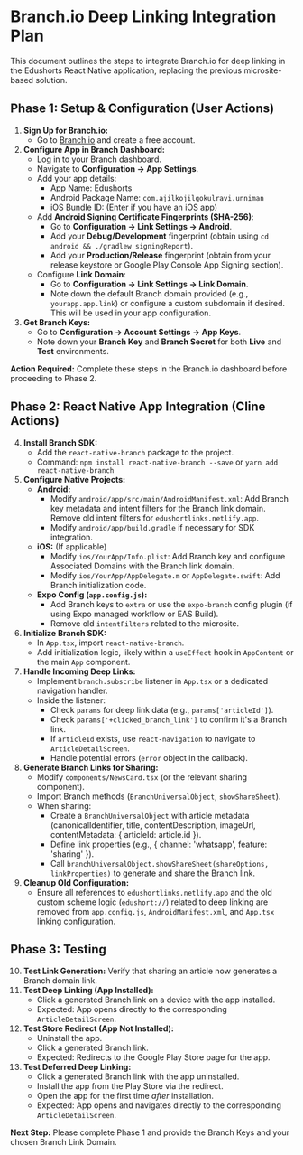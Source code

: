 # Branch.io Deep Linking Integration Plan

This document outlines the steps to integrate Branch.io for deep linking in the Edushorts React Native application, replacing the previous microsite-based solution.

## Phase 1: Setup & Configuration (User Actions)

1.  **Sign Up for Branch.io:**
    *   Go to [Branch.io](https://branch.io/) and create a free account.
2.  **Configure App in Branch Dashboard:**
    *   Log in to your Branch dashboard.
    *   Navigate to **Configuration -> App Settings**.
    *   Add your app details:
        *   App Name: Edushorts
        *   Android Package Name: `com.ajilkojilgokulravi.unniman`
        *   iOS Bundle ID: (Enter if you have an iOS app)
    *   Add **Android Signing Certificate Fingerprints (SHA-256)**:
        *   Go to **Configuration -> Link Settings -> Android**.
        *   Add your **Debug/Development** fingerprint (obtain using `cd android && ./gradlew signingReport`).
        *   Add your **Production/Release** fingerprint (obtain from your release keystore or Google Play Console App Signing section).
    *   Configure **Link Domain**:
        *   Go to **Configuration -> Link Settings -> Link Domain**.
        *   Note down the default Branch domain provided (e.g., `yourapp.app.link`) or configure a custom subdomain if desired. This will be used in your app configuration.
3.  **Get Branch Keys:**
    *   Go to **Configuration -> Account Settings -> App Keys**.
    *   Note down your **Branch Key** and **Branch Secret** for both **Live** and **Test** environments.

**Action Required:** Complete these steps in the Branch.io dashboard before proceeding to Phase 2.

## Phase 2: React Native App Integration (Cline Actions)

4.  **Install Branch SDK:**
    *   Add the `react-native-branch` package to the project.
    *   Command: `npm install react-native-branch --save` or `yarn add react-native-branch`
5.  **Configure Native Projects:**
    *   **Android:**
        *   Modify `android/app/src/main/AndroidManifest.xml`: Add Branch key metadata and intent filters for the Branch link domain. Remove old intent filters for `edushortlinks.netlify.app`.
        *   Modify `android/app/build.gradle` if necessary for SDK integration.
    *   **iOS:** (If applicable)
        *   Modify `ios/YourApp/Info.plist`: Add Branch key and configure Associated Domains with the Branch link domain.
        *   Modify `ios/YourApp/AppDelegate.m` or `AppDelegate.swift`: Add Branch initialization code.
    *   **Expo Config (`app.config.js`):**
        *   Add Branch keys to `extra` or use the `expo-branch` config plugin (if using Expo managed workflow or EAS Build).
        *   Remove old `intentFilters` related to the microsite.
6.  **Initialize Branch SDK:**
    *   In `App.tsx`, import `react-native-branch`.
    *   Add initialization logic, likely within a `useEffect` hook in `AppContent` or the main `App` component.
7.  **Handle Incoming Deep Links:**
    *   Implement `branch.subscribe` listener in `App.tsx` or a dedicated navigation handler.
    *   Inside the listener:
        *   Check `params` for deep link data (e.g., `params['articleId']`).
        *   Check `params['+clicked_branch_link']` to confirm it's a Branch link.
        *   If `articleId` exists, use `react-navigation` to navigate to `ArticleDetailScreen`.
        *   Handle potential errors (`error` object in the callback).
8.  **Generate Branch Links for Sharing:**
    *   Modify `components/NewsCard.tsx` (or the relevant sharing component).
    *   Import Branch methods (`BranchUniversalObject`, `showShareSheet`).
    *   When sharing:
        *   Create a `BranchUniversalObject` with article metadata (canonicalIdentifier, title, contentDescription, imageUrl, contentMetadata: { articleId: article.id }).
        *   Define link properties (e.g., { channel: 'whatsapp', feature: 'sharing' }).
        *   Call `branchUniversalObject.showShareSheet(shareOptions, linkProperties)` to generate and share the Branch link.
9.  **Cleanup Old Configuration:**
    *   Ensure all references to `edushortlinks.netlify.app` and the old custom scheme logic (`edushort://`) related to deep linking are removed from `app.config.js`, `AndroidManifest.xml`, and `App.tsx` linking configuration.

## Phase 3: Testing

10. **Test Link Generation:** Verify that sharing an article now generates a Branch domain link.
11. **Test Deep Linking (App Installed):**
    *   Click a generated Branch link on a device with the app installed.
    *   Expected: App opens directly to the corresponding `ArticleDetailScreen`.
12. **Test Store Redirect (App Not Installed):**
    *   Uninstall the app.
    *   Click a generated Branch link.
    *   Expected: Redirects to the Google Play Store page for the app.
13. **Test Deferred Deep Linking:**
    *   Click a generated Branch link with the app uninstalled.
    *   Install the app from the Play Store via the redirect.
    *   Open the app for the first time *after* installation.
    *   Expected: App opens and navigates directly to the corresponding `ArticleDetailScreen`.

**Next Step:** Please complete Phase 1 and provide the Branch Keys and your chosen Branch Link Domain.
